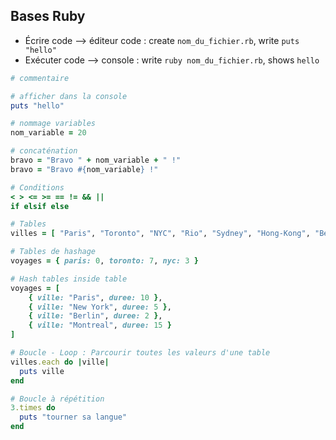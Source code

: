 ## Bases Ruby
- Écrire code --> éditeur code : create ```nom_du_fichier.rb```, write ```puts "hello"```
- Exécuter code --> console : write ```ruby nom_du_fichier.rb```, shows ```hello```

```ruby
# commentaire

# afficher dans la console
puts "hello"

# nommage variables
nom_variable = 20

# concaténation
bravo = "Bravo " + nom_variable + " !"
bravo = "Bravo #{nom_variable} !"

# Conditions
< > <= >= == != && ||
if elsif else

# Tables
villes = [ "Paris", "Toronto", "NYC", "Rio", "Sydney", "Hong-Kong", "Berlin" ]

# Tables de hashage
voyages = { paris: 0, toronto: 7, nyc: 3 }

# Hash tables inside table
voyages = [
    { ville: "Paris", duree: 10 },
    { ville: "New York", duree: 5 },
    { ville: "Berlin", duree: 2 },
    { ville: "Montreal", duree: 15 }
]

# Boucle - Loop : Parcourir toutes les valeurs d'une table
villes.each do |ville|
  puts ville
end

# Boucle à répétition
3.times do 
  puts "tourner sa langue"
end
```
